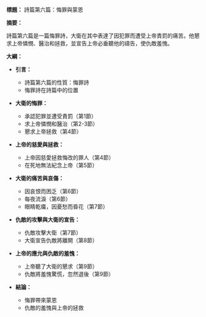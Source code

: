 **標題：** 詩篇第六篇：悔罪與蒙恩

**摘要：**

詩篇第六篇是一篇悔罪詩，大衛在其中表達了因犯罪而遭受上帝責罰的痛苦。他懇求上帝憐憫、醫治和拯救，並宣告上帝必垂聽他的禱告，使仇敵羞愧。

**大綱：**

* **引言：**
    * 詩篇第六篇的性質：悔罪詩
    * 悔罪詩在詩篇中的位置

* **大衛的悔罪：**
    * 承認犯罪並遭受責罰（第1節）
    * 求上帝憐憫和醫治（第2-3節）
    * 懇求上帝拯救（第4節）

* **上帝的慈愛與拯救：**
    * 上帝因慈愛拯救悔改的罪人（第4節）
    * 在死地無法紀念上帝（第5節）

* **大衛的痛苦與哀傷：**
    * 因哀恨而困乏（第6節）
    * 每夜流淚（第6節）
    * 眼睛乾癟，因憂愁而昏花（第7節）

* **仇敵的攻擊與大衛的宣告：**
    * 仇敵攻擊大衛（第7節）
    * 大衛宣告仇敵將離開（第8節）

* **上帝的應允與仇敵的羞愧：**
    * 上帝聽了大衛的懇求（第9節）
    * 仇敵將羞愧驚慌，忽然退後（第9節）

* **結論：**
    * 悔罪帶來蒙恩
    * 仇敵的羞愧與上帝的拯救